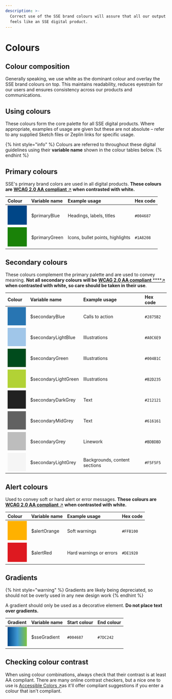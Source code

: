 ```yaml
---
description: >-
  Correct use of the SSE brand colours will assure that all our output looks &
  feels like an SSE digital product.
---
```


# Colours

## Colour composition

Generally speaking, we  use white as the dominant colour and overlay the SSE brand colours on top. This maintains readability, reduces eyestrain for our users and ensures consistency across our products and communications.

## Using colours

These colours form the core palette for all SSE digital products. Where appropriate, examples of usage are given but these are not absolute – refer to any supplied Sketch files or Zeplin links for specific usage.

{% hint style="info" %}
Colours are referred to throughout these digital guidelines using their **variable name** shown in the colour tables below.
{% endhint %}

## Primary colours

SSE's primary brand colors are used in all digital products. **These colours are** [**WCAG 2.0 AA compliant** ↗](https://www.w3.org/TR/WCAG20/#visual-audio-contrast) **when contrasted with white.**

| **Colour** | **Variable name** | **Example usage** | **Hex code** |
| :--- | :--- | :--- | :--- |
| ![](../../.gitbook/assets/primaryblue.png) | $primaryBlue | Headings, labels, titles | `#004687` |
| ![](../../.gitbook/assets/primarygreen.png) | $primaryGreen | Icons, bullet points, highlights | `#1A8208` |

## Secondary colours

These colours complement the primary palette and are used to convey meaning. **Not all secondary colours will be** [**WCAG 2.0 AA compliant**](https://www.w3.org/TR/WCAG20/#visual-audio-contrast)[ ****↗](https://www.w3.org/TR/WCAG20/#visual-audio-contrast) **when contrasted with white, so care should be taken in their use**.

| **Colour** | **Variable name** | **Example usage** | **Hex code** |
| :--- | :--- | :--- | :--- |
| ![](../../.gitbook/assets/secondaryblue.png) | $secondaryBlue | Calls to action | `#2875B2` |
| ![](../../.gitbook/assets/secondarylightblue.png) | $secondaryLightBlue | Illustrations | `#A0C6E9` |
| ![](../../.gitbook/assets/secondarygreen.png) | $secondaryGreen | Illustrations | `#004B1C` |
| ![](../../.gitbook/assets/secondarylightgreen.png) | $secondaryLightGreen | Illustrations | `#B2D235` |
| ![](../../.gitbook/assets/secondarydarkgrey.png) | $secondaryDarkGrey | Text | `#212121` |
| ![](../../.gitbook/assets/secondarymidgrey.png) | $secondaryMidGrey | Text | `#616161` |
| ![](../../.gitbook/assets/secondarygrey.png) | $secondaryGrey | Linework | `#BDBDBD` |
| ![](../../.gitbook/assets/secondarylightgrey.png) | $secondaryLightGrey | Backgrounds, content sections | `#F5F5F5` |

## Alert colours

Used to convey soft or hard alert or error messages. **These colours are** [**WCAG 2.0 AA compliant** ↗](https://www.w3.org/TR/WCAG20/#visual-audio-contrast) **when contrasted with white.**

| **Colour** | **Variable name** | **Example usage** | **Hex code** |
| :--- | :--- | :--- | :--- |
| ![](../../.gitbook/assets/alertorange.png) | $alertOrange | Soft warnings | `#FFB100` |
| ![](../../.gitbook/assets/alertred.png) | $alertRed | Hard warnings or errors | `#DE1920` |

## Gradients

{% hint style="warning" %}
Gradients are likely being depreciated, so should not be overly used in any new design work
{% endhint %}

A gradient should only be used as a decorative element. **Do not place text over gradients.**

| **Gradient** | Variable name | **Start colour** | **End colour** |
| :--- | :--- | :--- | :--- |
| ![](../../.gitbook/assets/digital-gradient.png) | $sseGradient | `#004687` | `#7DC242` |

## Checking colour contrast

When using colour combinations, always check that their contrast is at least AA compliant. There are many online contrast checkers, but a nice one to use is [Accessible Colors ↗](http://accessible-colors.com)as it'll offer compliant suggestions if you enter a colour that isn't compliant.



